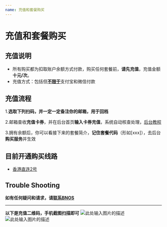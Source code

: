 ```yaml
---
name: 充值和套餐购买
---
```


# 充值和套餐购买

## 充值说明

- 所有购买都为扣取账户余额方式付款，购买任何套餐前，**请先充值**，充值金额**十元/次**。  
- 充值方式：包括但[**不限于**][3]支付宝和微信付款

## 充值流程

1.**选取下列扫码，并一定一定备注你的邮箱，用于回档**  

2.邮箱查收**充值卡券**，并在后台首页**输入卡券充值**，系统自动核查处理，[后台教程][1]
  
3.拥有余额后，你可以看接下来的套餐简介，**记住套餐代码**（形如[xxx]），去后台**购买服务**并生效  

## 目前开通购买线路

 - [香港直连2号][2]

## Trouble Shooting
**如有任何疑问和请求，请[联系BNOS][3]**
 
----------
**以下是充值二维码，手机截图扫描即可**
![此处输入图片的描述][4]
![此处输入图片的描述][5]


  [1]: https://support.frankjun.com/docs/startup/basic
  [2]: https://support.frankjun.com/docs/purchase/hongkong2
  [3]: https://support.frankjun.com/docs/contact
  [4]: https://raw.githubusercontent.com/LYJSPEEDX/bgwdocs/master/wechat.jpg
  [5]: https://raw.githubusercontent.com/LYJSPEEDX/bgwdocs/master/alipay.jpg
